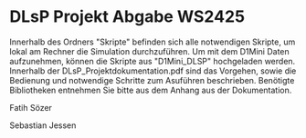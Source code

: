 # DLsP Projekt Abgabe WS2425

Innerhalb des Ordners "Skripte" befinden sich alle notwendigen Skripte, um lokal am Rechner die Simulation durchzuführen. 
Um mit dem D1Mini Daten aufzunehmen, können die Skripte aus "D1Mini_DLSP" hochgeladen werden.
Innerhalb der DLsP_Projektdokumentation.pdf sind das Vorgehen, sowie die Bedienung und notwendige Schritte zum Asuführen beschrieben.
Benötigte Bibliotheken entnehmen Sie bitte aus dem Anhang aus der Dokumentation.




Fatih Sözer

Sebastian Jessen
